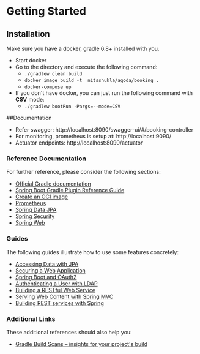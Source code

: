 # Getting Started
## Installation
Make sure you have a docker, gradle 6.8+ installed with you.

* Start docker
* Go to the directory and execute the following command:
    * `./gradlew clean build`
    * `docker image build -t  nitsshukla/agoda/booking .` 
    * `docker-compose up`
*  If you don't have docker, you can just run the following command with **CSV** mode:
    *  `./gradlew bootRun -Pargs=--mode=CSV`

##Documentation
*  Refer swagger: http://localhost:8090/swagger-ui/#/booking-controller
*  For monitoring, prometheus is setup at: http://localhost:9090/
*  Actuator endpoints: http://localhost:8090/actuator
  
### Reference Documentation
For further reference, please consider the following sections:

* [Official Gradle documentation](https://docs.gradle.org)
* [Spring Boot Gradle Plugin Reference Guide](https://docs.spring.io/spring-boot/docs/2.5.3/gradle-plugin/reference/html/)
* [Create an OCI image](https://docs.spring.io/spring-boot/docs/2.5.3/gradle-plugin/reference/html/#build-image)
* [Prometheus](https://docs.spring.io/spring-boot/docs/2.5.3/reference/html/production-ready-features.html#production-ready-metrics-export-prometheus)
* [Spring Data JPA](https://docs.spring.io/spring-boot/docs/2.5.3/reference/htmlsingle/#boot-features-jpa-and-spring-data)
* [Spring Security](https://docs.spring.io/spring-boot/docs/2.5.3/reference/htmlsingle/#boot-features-security)
* [Spring Web](https://docs.spring.io/spring-boot/docs/2.5.3/reference/htmlsingle/#boot-features-developing-web-applications)

### Guides
The following guides illustrate how to use some features concretely:

* [Accessing Data with JPA](https://spring.io/guides/gs/accessing-data-jpa/)
* [Securing a Web Application](https://spring.io/guides/gs/securing-web/)
* [Spring Boot and OAuth2](https://spring.io/guides/tutorials/spring-boot-oauth2/)
* [Authenticating a User with LDAP](https://spring.io/guides/gs/authenticating-ldap/)
* [Building a RESTful Web Service](https://spring.io/guides/gs/rest-service/)
* [Serving Web Content with Spring MVC](https://spring.io/guides/gs/serving-web-content/)
* [Building REST services with Spring](https://spring.io/guides/tutorials/bookmarks/)

### Additional Links
These additional references should also help you:

* [Gradle Build Scans – insights for your project's build](https://scans.gradle.com#gradle)

